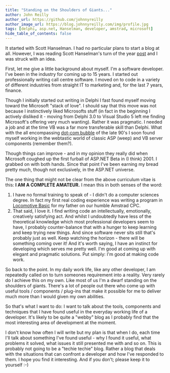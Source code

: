 ```yaml
---
title: "Standing on the Shoulders of Giants..."
author: John Reilly
author_url: https://github.com/johnnyreilly
author_image_url: https://blog.johnnyreilly.com/img/profile.jpg
tags: [delphi, asp.net, Hanselman, developer, amstrad, microsoft]
hide_table_of_contents: false
---
```

It started with Scott Hanselman. I had no particular plans to start a blog at all. However, I was reading Scott Hanselman's turn of the year [post](<http://www.hanselman.com/blog/YourBlogIsTheEngineOfCommunity.aspx>) and I was struck with an idea.

 First, let me give a little background about myself. I'm a software developer. I've been in the industry for coming up to 15 years. I started out professionally writing call centre software. I moved on to code in a variety of different industries from straight IT to marketing and, for the last 7 years, finance.

Though I initially started out writing in Delphi I fast found myself moving toward the Microsoft "stack of love". I should say that this move was not because I instinctively liked Microsofts stuff (in fact in the beginning I actively disliked it - moving from Delphi 3.0 to Visual Studio 5 left me finding Microsoft's offering very much wanting). Rather it was pragmatic. I needed a job and at the time VB was a far more transferable skill than Delphi. What with the all encompassing [dot-com bubble](<http://en.wikipedia.org/wiki/Dot-com_bubble>) of the late 90's I soon found myself working in the webtastic world of classic ASP (weep) and VB server components (remember them?).

Though things can improve - and in my opinion they really did when Microsoft coughed up the first furball of ASP.NET Beta in (I think) 2001. I grabbed on with both hands. Since that point I've been earning my bread pretty much, though not exclusively, in the ASP.NET universe.

The one thing that might not be clear from the above curriculum vitae is this: **I AM A COMPLETE AMATEUR.** I mean this in both senses of the word:

1. I have no formal training to speak of - I didn't do a computer sciences degree. In fact my first real coding experience was writing a program in [Locomotive Basic](<http://en.wikipedia.org/wiki/Locomotive_BASIC>) for my father on our humble Amstrad CPC.
2. That said, I love it. I find writing code an intellectually, emotionally, creatively satisfying act. And whilst I undoubtedly have less of the theoretical knowledge which most professional developers seem to have, I probably counter-balance that with a hunger to keep learning and keep trying new things. And since software never sits still that's probably just as well. Keep watching the horizon - there will be something coming over it! And it's worth saying, I have an instinct for developing which serves me pretty well. I'm good at coming up with elegant and pragmatic solutions. Put simply: I'm good at making code work.



So back to the point. In my daily work life, like any other developer, I am repeatedly called on to turn someones requirement into a reality. Very rarely do I achieve this on my own. Like most of us I'm a dwarf standing on the shoulders of giants. There's a lot of people out there who come up with useful tools / components / plug-ins that make it possible for me to deliver much more than I would given my own abilities.

So that's what I want to do: I want to talk about the tools, components and techniques that I have found useful in the everyday working life of a developer. It's likely to be quite a "webby" blog as I probably find that the most interesting area of development at the moment.

I don't know how often I will write but my plan is that when I do, each time I'll talk about something I've found useful - why I found it useful, what problems it solved, what issues it still presented me with and so on. This is probably not going to be a "techie techie" blog. Rather a blog that deals with the situations that can confront a developer and how I've responded to them. I hope you find it interesting. And if you don't; please keep it to yourself :-)


